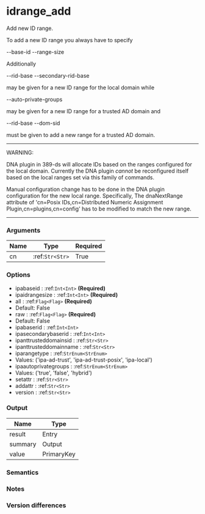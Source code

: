 [//]: # (THE CONTENT BELOW IS GENERATED. DO NOT EDIT.)
# idrange_add

Add new ID range.

To add a new ID range you always have to specify

--base-id
--range-size

Additionally

--rid-base
--secondary-rid-base

may be given for a new ID range for the local domain while

--auto-private-groups

may be given for a new ID range for a trusted AD domain and

--rid-base
--dom-sid

must be given to add a new range for a trusted AD domain.

-------
WARNING:

DNA plugin in 389-ds will allocate IDs based on the ranges configured for the
local domain. Currently the DNA plugin *cannot* be reconfigured itself based
on the local ranges set via this family of commands.

Manual configuration change has to be done in the DNA plugin configuration for
the new local range. Specifically, The dnaNextRange attribute of 'cn=Posix
IDs,cn=Distributed Numeric Assignment Plugin,cn=plugins,cn=config' has to be
modified to match the new range.

-------

### Arguments
|Name|Type|Required
|-|-|-
|cn|:ref:`Str<Str>`|True

### Options
* ipabaseid : :ref:`Int<Int>` **(Required)**
* ipaidrangesize : :ref:`Int<Int>` **(Required)**
* all : :ref:`Flag<Flag>` **(Required)**
 * Default: False
* raw : :ref:`Flag<Flag>` **(Required)**
 * Default: False
* ipabaserid : :ref:`Int<Int>`
* ipasecondarybaserid : :ref:`Int<Int>`
* ipanttrusteddomainsid : :ref:`Str<Str>`
* ipanttrusteddomainname : :ref:`Str<Str>`
* iparangetype : :ref:`StrEnum<StrEnum>`
 * Values: ('ipa-ad-trust', 'ipa-ad-trust-posix', 'ipa-local')
* ipaautoprivategroups : :ref:`StrEnum<StrEnum>`
 * Values: ('true', 'false', 'hybrid')
* setattr : :ref:`Str<Str>`
* addattr : :ref:`Str<Str>`
* version : :ref:`Str<Str>`

### Output
|Name|Type
|-|-
|result|Entry
|summary|Output
|value|PrimaryKey

[//]: # (ADD YOUR NOTES BELOW. THESE WILL BE PICKED EVERY TIME THE DOCS ARE REGENERATED. //end)
### Semantics

### Notes

### Version differences